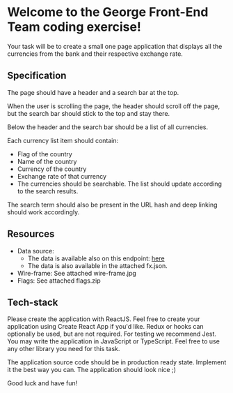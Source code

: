 # Welcome to the George Front-End Team coding exercise!

Your task will be to create a small one page application that displays all the currencies from the bank and their respective exchange rate.

## Specification

The page should have a header and a search bar at the top.

When the user is scrolling the page, the header should scroll off the page, but the search bar should stick to the top and stay there.

Below the header and the search bar should be a list of all currencies.

Each currency list item should contain:

 - Flag of the country
 - Name of the country
 - Currency of the country 
 - Exchange rate of that currency
 - The currencies should be searchable. The list should update according to the search results.

The search term should also be present in the URL hash and deep linking should work accordingly.

## Resources

 - Data source: 
   - The data is available also on this endpoint: [here](https://run.mocky.io/v3/c88db14a-3128-4fbd-af74-1371c5bb0343)
   - The data is also available in the attached fx.json.
 - Wire-frame: See attached wire-frame.jpg
 - Flags: See attached flags.zip

## Tech-stack

Please create the application with ReactJS. Feel free to create your application using Create React App if you'd like.
Redux or hooks can optionally be used, but are not required. 
For testing we recommend Jest. 
You may write the application in JavaScript or TypeScript. Feel free to use any other library you need for this task.

The application source code should be in production ready state. Implement it the best way you can. The application should look nice ;)

Good luck and have fun!